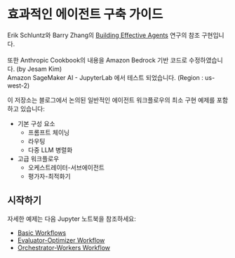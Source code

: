 # 효과적인 에이전트 구축 가이드

Erik Schluntz와 Barry Zhang의 [Building Effective Agents](https://anthropic.com/research/building-effective-agents) 연구의 참조 구현입니다.<br><br>
또한 Anthropic Cookbook의 내용을 Amazon Bedrock 기반 코드로 수정하였습니다. (by Jesam Kim)<br>
Amazon SageMaker AI - JupyterLab 에서 테스트 되었습니다. (Region : us-west-2)

이 저장소는 블로그에서 논의된 일반적인 에이전트 워크플로우의 최소 구현 예제를 포함하고 있습니다:

- 기본 구성 요소
  - 프롬프트 체이닝
  - 라우팅
  - 다중 LLM 병렬화
- 고급 워크플로우
  - 오케스트레이터-서브에이전트
  - 평가자-최적화기

## 시작하기
자세한 예제는 다음 Jupyter 노트북을 참조하세요:

- [Basic Workflows](basic_workflows.ipynb)
- [Evaluator-Optimizer Workflow](evaluator_optimizer.ipynb)
- [Orchestrator-Workers Workflow](orchestrator_workers.ipynb)
